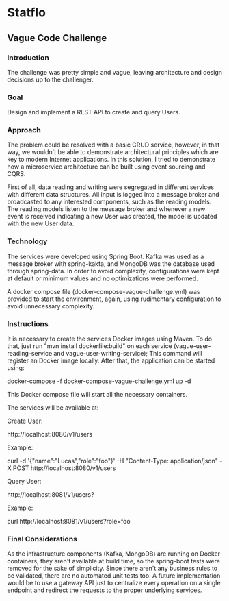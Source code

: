 Statflo
=======
Vague Code Challenge
-----------

### Introduction

The challenge was pretty simple and vague, leaving architecture and design decisions up to the challenger. 

### Goal

Design and implement a REST API to create and query Users.

### Approach

The problem could be resolved with a basic CRUD service, however, in that way, we wouldn't be able to demonstrate architectural principles which are key to modern Internet applications. In this solution, I tried to demonstrate how a microservice architecture can be built using event sourcing and CQRS.
 
First of all, data reading and writing were segregated in different services with different data structures. All input is logged into a message broker and broadcasted to any interested components, such as the reading models.
The reading models listen to the message broker and whenever a new event is received indicating a new User was created, the model is updated with the new User data.

### Technology

The services were developed using Spring Boot. Kafka was used as a message broker with spring-kakfa, and MongoDB was the database used through spring-data.
In order to avoid complexity, configurations were kept at default or minimum values and no optimizations were performed.

A docker compose file (docker-compose-vague-challenge.yml) was provided to start the environment, again, using rudimentary configuration to avoid unnecessary complexity.

### Instructions

It is necessary to create the services Docker images using Maven. To do that, just run "mvn install dockerfile:build" on each service (vague-user-reading-service and vague-user-writing-service); This command will register an Docker image locally. After that, the application can be started using:

docker-compose -f docker-compose-vague-challenge.yml up -d

This Docker compose file will start all the necessary containers.

The services will be available at:

Create User: 

http://localhost:8080/v1/users

Example:

curl -d '{"name":"Lucas","role":"foo"}' -H "Content-Type: application/json" -X POST http://localhost:8080/v1/users

Query User:

http://localhost:8081/v1/users?

Example:

curl http://localhost:8081/v1/users?role=foo

### Final Considerations

As the infrastructure components (Kafka, MongoDB) are running on Docker containers, they aren't available at build time, so the spring-boot tests were removed for the sake of simplicity.
Since there aren't any business rules to be validated, there are no automated unit tests too.
A future implementation would be to use a gateway API just to centralize every operation on a single endpoint and redirect the requests to the proper underlying services.

